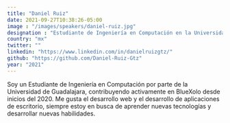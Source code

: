 ```yaml
---
title: "Daniel Ruiz"
date: 2021-09-27T10:38:26-05:00
image : "/images/speakers/daniel-ruiz.jpg"
designation : "Estudiante de Ingeniería en Computación en la Universidad de Guadalajara"
country: "mx"
twitter: ""
linkedin: "https://www.linkedin.com/in/danielruizgtz/"
github: "https://github.com/Daniel-Ruiz-Gtz"
year: "2021"
---
```



Soy un Estudiante de Ingeniería en Computación por parte de la Universidad de Guadalajara, contribuyendo activamente en BlueXolo desde inicios del 2020. Me gusta el desarrollo web y el desarrollo de aplicaciones de escritorio, siempre estoy en busca de aprender nuevas tecnologías y desarrollar nuevas habilidades.